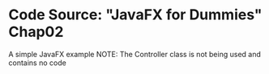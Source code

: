 # Code Source: "JavaFX for Dummies" Chap02
A simple JavaFX example
NOTE: The Controller class is not being used and contains no code

